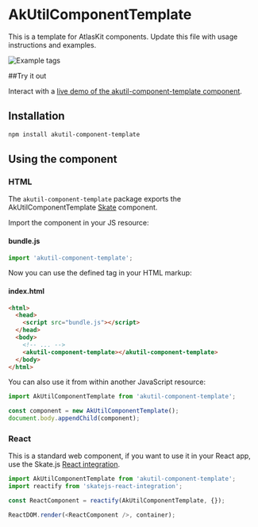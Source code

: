# AkUtilComponentTemplate

This is a template for AtlasKit components. Update this file with usage instructions and examples.


![Example tags](https://bytebucket.org/atlassian/atlaskit/raw/master/packages/ak-componentname/docs/insertyourimagehere.png)

##Try it out

Interact with a [live demo of the akutil-component-template component](https://aui-cdn.atlassian.com/atlaskit/stories/akutil-component-template/@VERSION@/).

## Installation

```sh
npm install akutil-component-template
```

## Using the component

### HTML

The `akutil-component-template` package exports the AkUtilComponentTemplate [Skate](https://github.com/skatejs/skatejs) component.

Import the component in your JS resource:

#### bundle.js

```js
import 'akutil-component-template';
```

Now you can use the defined tag in your HTML markup:

#### index.html

```html
<html>
  <head>
    <script src="bundle.js"></script>
  </head>
  <body>
    <!-- ... -->
    <akutil-component-template></akutil-component-template>
  </body>
</html>
```

You can also use it from within another JavaScript resource:

```js
import AkUtilComponentTemplate from 'akutil-component-template';

const component = new AkUtilComponentTemplate();
document.body.appendChild(component);
```

### React

This is a standard web component, if you want to use it in your React app, use the Skate.js [React integration](https://github.com/webcomponents/react-integration).

```js
import AkUtilComponentTemplate from 'akutil-component-template';
import reactify from 'skatejs-react-integration';

const ReactComponent = reactify(AkUtilComponentTemplate, {});

ReactDOM.render(<ReactComponent />, container);
```
